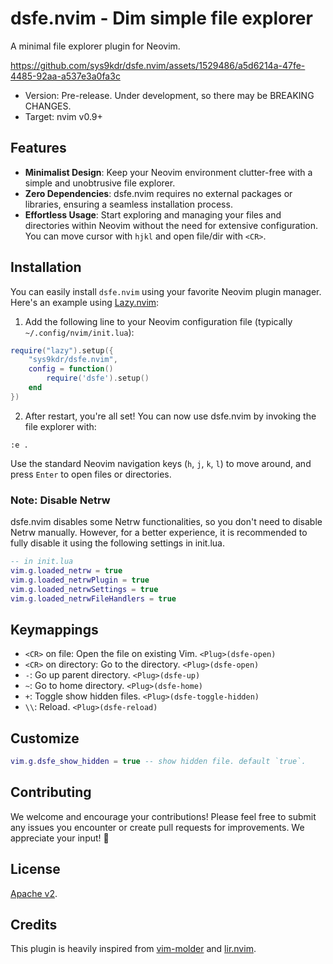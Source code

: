 # dsfe.nvim - Dim simple file explorer

A minimal file explorer plugin for Neovim.

https://github.com/sys9kdr/dsfe.nvim/assets/1529486/a5d6214a-47fe-4485-92aa-a537e3a0fa3c

* Version: Pre-release. Under development, so there may be BREAKING CHANGES.
* Target: nvim v0.9+

## Features

- **Minimalist Design**: Keep your Neovim environment clutter-free with a simple and unobtrusive file explorer.
- **Zero Dependencies**: dsfe.nvim requires no external packages or libraries, ensuring a seamless installation process.
- **Effortless Usage**: Start exploring and managing your files and directories within Neovim without the need for extensive configuration. You can move cursor with `hjkl` and open file/dir with `<CR>`.

## Installation

You can easily install `dsfe.nvim` using your favorite Neovim plugin manager. Here's an example using [Lazy.nvim](https://github.com/folke/lazy.nvim#%EF%B8%8F-configuration):

1. Add the following line to your Neovim configuration file (typically `~/.config/nvim/init.lua`):

```lua
require("lazy").setup({
    "sys9kdr/dsfe.nvim",
    config = function()
        require('dsfe').setup()
    end
})
```

2. After restart, you're all set! You can now use dsfe.nvim by invoking the file explorer with:

```vim
:e .
```

Use the standard Neovim navigation keys (`h`, `j`, `k`, `l`) to move around, and press `Enter` to open files or directories.

### Note: Disable Netrw

dsfe.nvim disables some Netrw functionalities, so you don't need to disable Netrw manually. However, for a better experience, it is recommended to fully disable it using the following settings in init.lua.

```lua
-- in init.lua
vim.g.loaded_netrw = true
vim.g.loaded_netrwPlugin = true
vim.g.loaded_netrwSettings = true
vim.g.loaded_netrwFileHandlers = true
```

## Keymappings

* `<CR>` on file: Open the file on existing Vim. `<Plug>(dsfe-open)`
* `<CR>` on directory: Go to the directory. `<Plug>(dsfe-open)`
* `-`: Go up parent directory. `<Plug>(dsfe-up)`
* `~`: Go to home directory. `<Plug>(dsfe-home)`
* `+`: Toggle show hidden files. `<Plug>(dsfe-toggle-hidden)`
* `\\`: Reload. `<Plug>(dsfe-reload)`

## Customize

```lua
vim.g.dsfe_show_hidden = true -- show hidden file. default `true`.
```

## Contributing

We welcome and encourage your contributions! Please feel free to submit any issues you encounter or create pull requests for improvements. We appreciate your input! 🚀

## License

[Apache v2](LICENSE).

## Credits

This plugin is heavily inspired from [vim-molder](https://github.com/mattn/vim-molder) and [lir.nvim](https://github.com/tamago324/lir.nvim).

